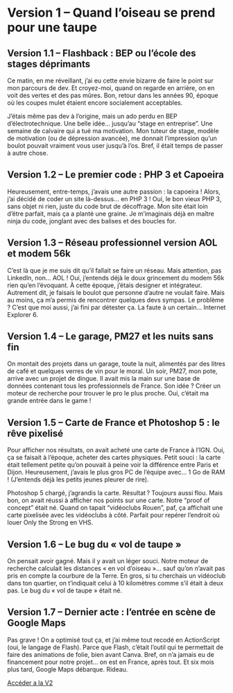# Version 1 – Quand l’oiseau se prend pour une taupe

## Version 1.1 – Flashback : BEP ou l’école des stages déprimants

Ce matin, en me réveillant, j’ai eu cette envie bizarre de faire le point sur mon parcours de dev. Et croyez-moi, quand on regarde en arrière, on en voit des vertes et des pas mûres. Bon, retour dans les années 90, époque où les coupes mulet étaient encore socialement acceptables.

J’étais même pas dev à l’origine, mais un ado perdu en BEP d’électrotechnique. Une belle idée… jusqu’au “stage en entreprise”. Une semaine de calvaire qui a tué ma motivation. Mon tuteur de stage, modèle de motivation (ou de dépression avancée), me donnait l’impression qu’un boulot pouvait vraiment vous user jusqu’à l’os. Bref, il était temps de passer à autre chose.

## Version 1.2 – Le premier code : PHP 3 et Capoeira


Heureusement, entre-temps, j’avais une autre passion : la capoeira ! Alors, j’ai décidé de coder un site là-dessus… en PHP 3 ! Oui, le bon vieux PHP 3, sans objet ni rien, juste du code brut de décoffrage. Mon site était loin d’être parfait, mais ça a planté une graine. Je m’imaginais déjà en maître ninja du code, jonglant avec des balises et des boucles for.



## Version 1.3 – Réseau professionnel version AOL et modem 56k

C’est là que je me suis dit qu’il fallait se faire un réseau. Mais attention, pas LinkedIn, non… AOL ! Oui, j’entends déjà le doux grincement du modem 56k rien qu’en l’évoquant. À cette époque, j’étais designer et intégrateur. Autrement dit, je faisais le boulot que personne d’autre ne voulait faire. Mais au moins, ça m’a permis de rencontrer quelques devs sympas. Le problème ? C’est que moi aussi, j’ai fini par détester ça. La faute à un certain… Internet Explorer 6.

## Version 1.4 – Le garage, PM27 et les nuits sans fin

On montait des projets dans un garage, toute la nuit, alimentés par des litres de café et quelques verres de vin pour le moral. Un soir, PM27, mon pote, arrive avec un projet de dingue. Il avait mis la main sur une base de données contenant tous les professionnels de France. Son idée ? Créer un moteur de recherche pour trouver le pro le plus proche. Oui, c’était ma grande entrée dans le game !

## Version 1.5 – Carte de France et Photoshop 5 : le rêve pixelisé

Pour afficher nos résultats, on avait acheté une carte de France à l’IGN. Oui, ça se faisait à l’époque, acheter des cartes physiques. Petit souci : la carte était tellement petite qu’on pouvait à peine voir la différence entre Paris et Dijon. Heureusement, j’avais le plus gros PC de l’équipe avec… 1 Go de RAM ! (J’entends déjà les petits jeunes pleurer de rire).

Photoshop 5 chargé, j’agrandis la carte. Résultat ? Toujours aussi flou. Mais bon, on avait réussi à afficher nos points sur une carte. Notre “proof of concept” était né. Quand on tapait “vidéoclubs Rouen”, paf, ça affichait une carte pixelisée avec les vidéoclubs à côté. Parfait pour repérer l’endroit où louer Only the Strong en VHS.

## Version 1.6 – Le bug du « vol de taupe »

On pensait avoir gagné. Mais il y avait un léger souci. Notre moteur de recherche calculait les distances « en vol d’oiseau »… sauf qu’on n’avait pas pris en compte la courbure de la Terre. En gros, si tu cherchais un vidéoclub dans ton quartier, on t’indiquait celui à 10 kilomètres comme s’il était à deux pas. Le bug du « vol de taupe » était né.

## Version 1.7 – Dernier acte : l’entrée en scène de Google Maps

Pas grave ! On a optimisé tout ça, et j’ai même tout recodé en ActionScript (oui, le langage de Flash). Parce que Flash, c’était l’outil qui te permettait de faire des animations de folie, bien avant Canva. Bref, on n’a jamais eu de financement pour notre projet… on est en France, après tout. Et six mois plus tard, Google Maps débarque. Rideau.

[Accéder a la V2](README.v2.md)
